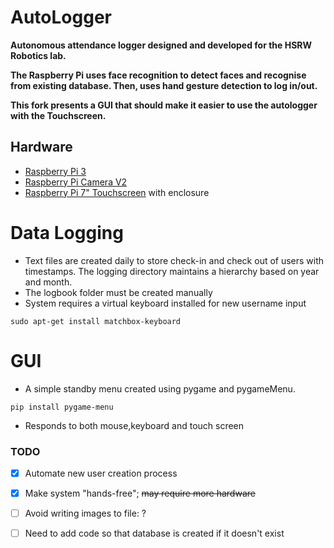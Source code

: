 # AutoLogger
**Autonomous attendance logger designed and developed for the HSRW Robotics lab.** 

**The Raspberry Pi uses face recognition to detect faces and recognise from existing database. Then, uses hand gesture detection to log in/out.**

**This fork presents a GUI that should make it easier to use the autologger with the Touchscreen.**
## Hardware
- [Raspberry Pi 3][pi]
- [Raspberry Pi Camera V2][cam]
- [Raspberry Pi 7" Touchscreen][screen] with enclosure

# Data Logging
- Text files are created daily to store check-in and check out of users with timestamps. The logging directory maintains a hierarchy based on year and month.
- The logbook folder must be created manually
- System requires a virtual keyboard installed for new username input
```
sudo apt-get install matchbox-keyboard
```

# GUI
- A simple standby menu created using pygame and pygameMenu.
```
pip install pygame-menu
```
- Responds to both  mouse,keyboard and touch screen

### TODO
- [x] Automate new user creation process
- [x] Make system "hands-free"; ~~may require more hardware~~
- [ ] Avoid writing images to file: ?
- [ ] Need to add code so that database is created if it doesn't exist 


[cam]:https://www.raspberrypi.org/products/camera-module-v2/
[screen]:https://www.raspberrypi.org/products/raspberry-pi-touch-display/
[pi]:https://www.raspberrypi.org/products/raspberry-pi-3-model-b/
